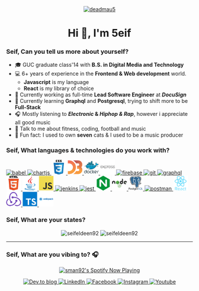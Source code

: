 <!--   <img src="https://media.giphy.com/media/4if7rnsPFclhb7oycB/giphy.gif" width="350" title="doge"> -->
[<p align="center"><img align="center" src="https://media.giphy.com/media/I6Hqx0fTDDDVHABCyP/giphy.gif" width="350" alt="deadmau5" /></p>](https://media.giphy.com/media/I6Hqx0fTDDDVHABCyP/giphy.gif)
<h1 align="center">Hi 👋, I'm 5eif</h1>

### Seif, Can you tell us more about yourself?

- 🎓 GUC graduate class'14 with **B.S. in Digital Media and Technology**
- 💻 6+ years of experience in the **Frontend & Web development** world.
  - **Javascript** is my language
  - **React** is my library of choice
- 🏢 Currently working as full-time **Lead Software Engineer** at **_DocuSign_**
- 🌱 Currently learning **Graphql** and **Postgresql**, trying to shift more to be **Full-Stack**
- 🎧 Mostly listening to **_Electronic_ & _Hiphop & Rap_**, however i appreciate all good music
- 💬 Talk to me about fitness, coding, football and music
- 🎲 Fun fact: I used to own **seven** cats & I used to be a music producer

### Seif, What languages & technologies do you work with?

<p align="left">
    <a href="https://babeljs.io/" target="_blank"> <img src="https://www.vectorlogo.zone/logos/babeljs/babeljs-icon.svg" alt="babel" width="40" height="40" /> </a>
    <a href="https://www.chartjs.org" target="_blank"> <img src="https://www.chartjs.org/media/logo-title.svg" alt="chartjs" width="40" height="40" /> </a>
    <a href="https://www.w3schools.com/css/" target="_blank"> <img src="https://raw.githubusercontent.com/devicons/devicon/master/icons/css3/css3-original-wordmark.svg" alt="css3" width="40" height="40" /> </a>
    <a href="https://d3js.org/" target="_blank"> <img src="https://raw.githubusercontent.com/devicons/devicon/master/icons/d3js/d3js-original.svg" alt="d3js" width="40" height="40" /> </a>
    <a href="https://www.docker.com/" target="_blank"> <img src="https://raw.githubusercontent.com/devicons/devicon/master/icons/docker/docker-original-wordmark.svg" alt="docker" width="40" height="40" /> </a>
    <a href="https://expressjs.com" target="_blank"> <img src="https://raw.githubusercontent.com/devicons/devicon/master/icons/express/express-original-wordmark.svg" alt="express" width="40" height="40" /> </a>
    <a href="https://firebase.google.com/" target="_blank"> <img src="https://www.vectorlogo.zone/logos/firebase/firebase-icon.svg" alt="firebase" width="40" height="40" /> </a>
    <a href="https://git-scm.com/" target="_blank"> <img src="https://www.vectorlogo.zone/logos/git-scm/git-scm-icon.svg" alt="git" width="40" height="40" /> </a>
    <a href="https://graphql.org" target="_blank"> <img src="https://www.vectorlogo.zone/logos/graphql/graphql-icon.svg" alt="graphql" width="40" height="40" /> </a>
    <a href="https://www.w3.org/html/" target="_blank"> <img src="https://raw.githubusercontent.com/devicons/devicon/master/icons/html5/html5-original-wordmark.svg" alt="html5" width="40" height="40" /> </a>
    <a href="https://www.java.com" target="_blank"> <img src="https://raw.githubusercontent.com/devicons/devicon/master/icons/java/java-original.svg" alt="java" width="40" height="40" /> </a>
    <a href="https://developer.mozilla.org/en-US/docs/Web/JavaScript" target="_blank">
        <img src="https://raw.githubusercontent.com/devicons/devicon/master/icons/javascript/javascript-original.svg" alt="javascript" width="40" height="40" />
    </a>
    <a href="https://www.jenkins.io" target="_blank"> <img src="https://www.vectorlogo.zone/logos/jenkins/jenkins-icon.svg" alt="jenkins" width="40" height="40" /> </a>
    <a href="https://jestjs.io" target="_blank"> <img src="https://www.vectorlogo.zone/logos/jestjsio/jestjsio-icon.svg" alt="jest" width="40" height="40" /> </a>
    <a href="https://www.nginx.com" target="_blank"> <img src="https://raw.githubusercontent.com/devicons/devicon/master/icons/nginx/nginx-original.svg" alt="nginx" width="40" height="40" /> </a>
    <a href="https://nodejs.org" target="_blank"> <img src="https://raw.githubusercontent.com/devicons/devicon/master/icons/nodejs/nodejs-original-wordmark.svg" alt="nodejs" width="40" height="40" /> </a>
    <a href="https://www.postgresql.org" target="_blank"> <img src="https://raw.githubusercontent.com/devicons/devicon/master/icons/postgresql/postgresql-original-wordmark.svg" alt="postgresql" width="40" height="40" /> </a>
    <a href="https://postman.com" target="_blank"> <img src="https://www.vectorlogo.zone/logos/getpostman/getpostman-icon.svg" alt="postman" width="40" height="40" /> </a>
    <a href="https://reactjs.org/" target="_blank"> <img src="https://raw.githubusercontent.com/devicons/devicon/master/icons/react/react-original-wordmark.svg" alt="react" width="40" height="40" /> </a>
    <a href="https://redux.js.org" target="_blank"> <img src="https://raw.githubusercontent.com/devicons/devicon/master/icons/redux/redux-original.svg" alt="redux" width="40" height="40" /> </a>
    <a href="https://www.typescriptlang.org/" target="_blank"> <img src="https://raw.githubusercontent.com/devicons/devicon/master/icons/typescript/typescript-original.svg" alt="typescript" width="40" height="40" /> </a>
    <a href="https://webpack.js.org" target="_blank">
        <img src="https://raw.githubusercontent.com/devicons/devicon/d00d0969292a6569d45b06d3f350f463a0107b0d/icons/webpack/webpack-original-wordmark.svg" alt="webpack" width="40" height="40" />
    </a>
</p>

### Seif, What are your states?

<p align="center">
    <img align="center" src="https://github-readme-stats.vercel.app/api?username=seifeldeen92&show_icons=true&theme=dark&hide_border=true&locale=en" alt="seifeldeen92" />
    <img align="center" src="https://github-readme-stats.vercel.app/api/top-langs?username=seifeldeen92&show_icons=true&theme=dark&hide_border=true&locale=en&layout=compact" alt="seifeldeen92" />
   
</p>

---

### Seif, What are you vibing to? 🎧

[<p align="center"><img align="center" src="https://novatorem-lyart.vercel.app/api/spotify" alt="sman92's Spotify Now Playing" width="600" /></p>](https://open.spotify.com/user/yf01bfbgz5pwuo5ulaljqo4wl)

<p align="center">
  <a href="https://dev.to/seifeldeen92"> 
   <img alt="Dev.to blog" src="https://img.shields.io/badge/dev.to-0A0A0A?style=for-the-badge&logo=dev.to&logoColor=white" >
  </a>
  <a href="https://www.linkedin.com/in/seif-el-deen-khaled-970a44ab/"> 
    <img alt="LinkedIn" src="https://img.shields.io/badge/linkedin%20-%230077B5.svg?&style=for-the-badge&logo=linkedin&logoColor=white"/>
  </a>
  <a href="https://www.facebook.com/SaiVproduction/"> 
    <img alt="Facebook" src="https://img.shields.io/badge/Facebook%20-%231877F2.svg?&style=for-the-badge&logo=Facebook&logoColor=white"/>
  </a>
  <a href="https://www.instagram.com/sman92/"> 
    <img alt="Instagram" src="https://img.shields.io/badge/sman92%20-%23E4405F.svg?&style=for-the-badge&logo=Instagram&logoColor=white"/>
  </a>
  <a href="https://www.youtube.com/channel/UC81lsSO9iRMATpvQdHBXykQ/"> 
    <img alt="Youtube" src="https://img.shields.io/badge/Sboi Productions%20-%23FF0000.svg?&style=for-the-badge&logo=YouTube&logoColor=white"/>
  </a>
</p>
